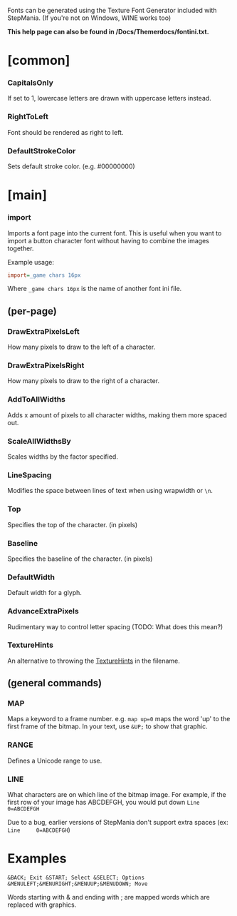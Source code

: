 Fonts can be generated using the Texture Font Generator included with StepMania. (If you're not on Windows, WINE works too)

**This help page can also be found in /Docs/Themerdocs/fontini.txt.**

# [common]
### CapitalsOnly
If set to 1, lowercase letters are drawn with uppercase letters instead.
### RightToLeft
Font should be rendered as right to left.
### DefaultStrokeColor
Sets default stroke color. (e.g. #00000000)

# [main]
### import
Imports a font page into the current font. This is useful when you want to import a button character font without having to combine the images together.

Example usage:
```ini
import=_game chars 16px
```
Where `_game chars 16px` is the name of another font ini file.


## (per-page)
### DrawExtraPixelsLeft
How many pixels to draw to the left of a character.
### DrawExtraPixelsRight
How many pixels to draw to the right of a character.
### AddToAllWidths
Adds x amount of pixels to all character widths, making them more spaced out.
### ScaleAllWidthsBy
Scales widths by the factor specified.
### LineSpacing
Modifies the space between lines of text when using wrapwidth or `\n`.
### Top
Specifies the top of the character. (in pixels)
### Baseline
Specifies the baseline of the character. (in pixels)
### DefaultWidth
Default width for a glyph.
### AdvanceExtraPixels
Rudimentary way to control letter spacing (TODO: What does this mean?)
### TextureHints
An alternative to throwing the [TextureHints](https://github.com/stepmania/stepmania/wiki/Theming#image-hints) in the filename.

## (general commands)
### MAP
Maps a keyword to a frame number. e.g. `map up=0` maps the word 'up' to the first frame of the bitmap. In your text, use `&UP;` to show that graphic.
### RANGE
Defines a Unicode range to use.
### LINE
What characters are on which line of the bitmap image. For example, if the first row of your image has ABCDEFGH, you would put down `Line 0=ABCDEFGH`

Due to a bug, earlier versions of StepMania don't support extra spaces (ex: `Line     0=ABCDEFGH`)

# Examples
`&BACK; Exit &START; Select &SELECT; Options &MENULEFT;&MENURIGHT;&MENUUP;&MENUDOWN; Move`

Words starting with & and ending with ; are mapped words which are replaced with graphics.